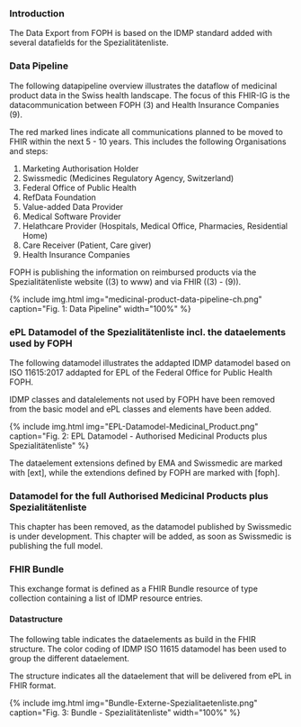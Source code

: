 ### Introduction
The Data Export from FOPH is based on the IDMP standard added with several datafields for the Spezialitätenliste. 

### Data Pipeline
The following datapipeline overview illustrates the dataflow of medicinal product data in the Swiss health landscape. The focus of this FHIR-IG is the datacommunication between FOPH (3) and Health Insurance Companies (9).

The red marked lines indicate all communications planned to be moved to FHIR within the next 5 - 10 years. This includes the following Organisations and steps:

1. Marketing Authorisation Holder
1. Swissmedic (Medicines Regulatory Agency, Switzerland)
1. Federal Office of Public Health
1. RefData Foundation
1. Value-added Data Provider
1. Medical Software Provider
1. Helathcare Provider (Hospitals, Medical Office, Pharmacies, Residential Home)
1. Care Receiver (Patient, Care giver)
1. Health Insurance Companies

FOPH is publishing the information on reimbursed products via the Spezialitätenliste website ((3) to www) and via FHIR ((3) - (9)).

{% include img.html img="medicinal-product-data-pipeline-ch.png" caption="Fig. 1: Data Pipeline" width="100%" %}

### ePL Datamodel of the Spezialitätenliste incl. the dataelements used by FOPH
The following datamodel illustrates the addapted IDMP datamodel based on ISO 11615:2017 addapted for EPL of the Federal Office for Public Health FOPH.

IDMP classes and datalelements not used by FOPH have been removed from the basic model and ePL classes and elements have been added. 

{% include img.html img="EPL-Datamodel-Medicinal_Product.png" caption="Fig. 2: EPL Datamodel - Authorised Medicinal Products plus Spezialitätenliste" %}

The dataelement extensions defined by EMA and Swissmedic are marked with [ext], while the extendions defined by FOPH are marked with [foph].

### Datamodel for the full Authorised Medicinal Products plus Spezialitätenliste
This chapter has been removed, as the datamodel published by Swissmedic is under development. This chapter will be added, as soon as Swissmedic is publishing the full model.

### FHIR Bundle
This exchange format is defined as a FHIR Bundle resource of type collection containing a list of IDMP resource entries. 

#### Datastructure
The following table indicates the dataelements as build in the FHIR structure. The color coding of IDMP ISO 11615 datamodel has been used to group the different dataelement.

The structure indicates all the dataelement that will be delivered from ePL in FHIR format. 

{% include img.html img="Bundle-Externe-Spezialitaetenliste.png" caption="Fig. 3: Bundle - Spezialitätenliste" width="100%" %}